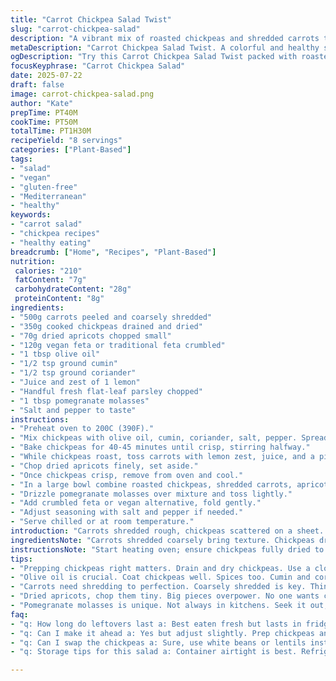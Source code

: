 ```yaml
---
title: "Carrot Chickpea Salad Twist"
slug: "carrot-chickpea-salad"
description: "A vibrant mix of roasted chickpeas and shredded carrots tossed with dried apricots and crumbly feta. Chickpeas and carrots roasted with cumin and coriander powders, sweet apricot pieces chopped fine, fresh parsley added. Finished with lemon zest and a splash of pomegranate molasses. Gluten, dairy, nut, and egg free options kept in mind. The feta replaced by creamy vegan cheese for lactose-free choice. Roasting times adjusted to crisp chickpeas just right, carrots caramelized but tender. Bright, chewy, crunchy textures meet citrus hints. A simple salad with unexpected notes from pomegranate molasses and toasted spices. Ready in about 70 minutes with minimal active time."
metaDescription: "Carrot Chickpea Salad Twist. A colorful and healthy salad with roasted chickpeas, carrots, and apricots. Fresh, vibrant tastes."
ogDescription: "Try this Carrot Chickpea Salad Twist packed with roasted chickpeas, shredded carrots, apricots, and feta. A delightful dish full of flavor."
focusKeyphrase: "Carrot Chickpea Salad"
date: 2025-07-22
draft: false
image: carrot-chickpea-salad.png
author: "Kate"
prepTime: PT40M
cookTime: PT50M
totalTime: PT1H30M
recipeYield: "8 servings"
categories: ["Plant-Based"]
tags:
- "salad"
- "vegan"
- "gluten-free"
- "Mediterranean"
- "healthy"
keywords:
- "carrot salad"
- "chickpea recipes"
- "healthy eating"
breadcrumb: ["Home", "Recipes", "Plant-Based"]
nutrition: 
 calories: "210"
 fatContent: "7g"
 carbohydrateContent: "28g"
 proteinContent: "8g"
ingredients:
- "500g carrots peeled and coarsely shredded"
- "350g cooked chickpeas drained and dried"
- "70g dried apricots chopped small"
- "120g vegan feta or traditional feta crumbled"
- "1 tbsp olive oil"
- "1/2 tsp ground cumin"
- "1/2 tsp ground coriander"
- "Juice and zest of 1 lemon"
- "Handful fresh flat-leaf parsley chopped"
- "1 tbsp pomegranate molasses"
- "Salt and pepper to taste"
instructions:
- "Preheat oven to 200C (390F)."
- "Mix chickpeas with olive oil, cumin, coriander, salt, pepper. Spread on baking sheet."
- "Bake chickpeas for 40-45 minutes until crisp, stirring halfway."
- "While chickpeas roast, toss carrots with lemon zest, juice, and a pinch of salt."
- "Chop dried apricots finely, set aside."
- "Once chickpeas crisp, remove from oven and cool."
- "In a large bowl combine roasted chickpeas, shredded carrots, apricots, chopped parsley."
- "Drizzle pomegranate molasses over mixture and toss lightly."
- "Add crumbled feta or vegan alternative, fold gently."
- "Adjust seasoning with salt and pepper if needed."
- "Serve chilled or at room temperature."
introduction: "Carrots shredded rough, chickpeas scattered on a sheet. Spices sprinkled, the oven's warmth cracking the chickpeas crisp. Apricots diced, tangy, sweet with chewy punch. Lemon sharp and bright. Feta crumbled, salty little clouds folding into the mix. Pomegranate molasses poured thick and dark, sticky and tart. Parsley chopped, fresh. All coming together but not fully tamed. Crunch, softness, sweetness, salt. A salad that pulls at taste buds with clashing textures. No fancy steps but time and careful roasting matter. Some routine but surprises in spice and fruit. Chilled or room temperature, simple and different. No nuts no gluten no eggs. A salad that skips convention mid-plate."
ingredientsNote: "Carrots shredded coarsely bring texture. Chickpeas draining, fully dried before roasting ensures crispness not soggy. Dried apricots cut fine so they fold in, no big chewy chunks. Vegan feta swap keeps it dairy-free, adds creaminess alternative to tangy crumbly traditional feta. Pomegranate molasses, a twist for tart depth, not always typical but worth seeking out. Spices kept light to not overpower but introduce warmth. Fresh parsley chopped finely to lift flavors with bright herbal notes. Olive oil binds spices, roasts chickpeas. Lemon juice and zest sharpen salad’s character. Balance between textures and tastes requires measured ingredient quantities."
instructionsNote: "Start heating oven; ensure chickpeas fully dried to crisp up when roasted. Toss chickpeas in oil and spices well, space out on pan to avoid steaming. Roast at higher temp for caramelization, stir once to hit all sides. While roasting, shred carrots. Mix with lemon zest and juice early for brightness absorption. Chop apricots small; big pieces can dominate. Once chickpeas done, cool slightly before combining to keep salad fresh. Toss components gently to avoid breaking feta too much. Drizzle pomegranate molasses last, fold to distribute evenly, add parsley last to maintain color and freshness. Season with salt pepper last; taste can shift when chilled. Serve salad chilled or room temp—both work differently but well."
tips:
- "Prepping chickpeas right matters. Drain and dry chickpeas. Use a cloth for better results. Even a little moisture? They'll steam. Not crisp. Oven hot helps caramelize."
- "Olive oil is crucial. Coat chickpeas well. Spices too. Cumin and coriander add warmth. Toss them in oil. Add salt and pepper. Then bake them. Stir halfway for even cooking."
- "Carrots need shredding to perfection. Coarsely shredded is key. Thin slices? They disappear. Thick chunks? Too crunchy. Mix carrots with lemon early. Each bite brighter."
- "Dried apricots, chop them tiny. Big pieces overpower. No one wants chewy chunks here. Small bits blend in. Sweet notes, hints of tang. They add a pleasant texture."
- "Pomegranate molasses is unique. Not always in kitchens. Seek it out; you’ll need it. Thick, dark, it shapes flavor in unexpected ways. Balance in salad comes from here too."
faq:
- "q: How long do leftovers last a: Best eaten fresh but lasts in fridge 2-3 days. Cover tight, keep cool. Texture changes though. Crispness fades. So eat quick."
- "q: Can I make it ahead a: Yes but adjust slightly. Prep chickpeas and carrots, mix later. Chilling enhances flavors but fresh essential for crunch."
- "q: Can I swap the chickpeas a: Sure, use white beans or lentils instead. Textures vary, flavor changes too. They bring protein still; just taste different."
- "q: Storage tips for this salad a: Container airtight is best. Refrigerate promptly. Fresh parsley wilts quickly though. Add it last for best freshness."

---
```

